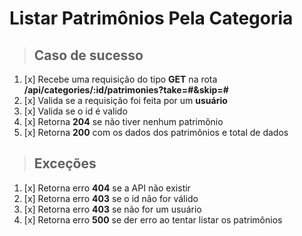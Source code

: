 # Listar Patrimônios Pela Categoria

> ## Caso de sucesso

1. [x] Recebe uma requisição do tipo **GET** na rota **/api/categories/:id/patrimonies?take=#&skip=#**
2. [x] Valida se a requisição foi feita por um **usuário**
3. [x] Valida se o id é valido
4. [x] Retorna **204** se não tiver nenhum patrimônio
5. [x] Retorna **200** com os dados dos patrimônios e total de dados

> ## Exceções

1. [x] Retorna erro **404** se a API não existir
2. [x] Retorna erro **403** se o id não for válido
3. [x] Retorna erro **403** se não for um usuário
4. [x] Retorna erro **500** se der erro ao tentar listar os patrimônios